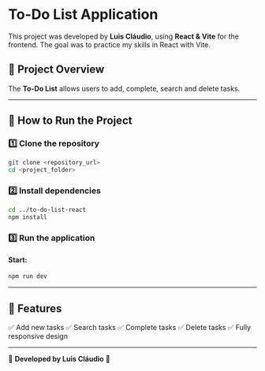 # To-Do List Application

This project was developed by **Luis Cláudio**, using **React & Vite** for the frontend. The goal was to practice my skills in React with Vite.

## 📝 Project Overview

The **To-Do List** allows users to add, complete, search and delete tasks.

---

## 🚀 How to Run the Project

### 1️⃣ Clone the repository
```sh
git clone <repository_url>
cd <project_folder>
```

### 2️⃣ Install dependencies
```sh
cd ../to-do-list-react
npm install
```

### 3️⃣ Run the application

#### Start:
```sh
npm run dev
```

---

## 📌 Features
✅ Add new tasks
✅ Search tasks
✅ Complete tasks
✅ Delete tasks
✅ Fully responsive design  

---

🚀 **Developed by Luis Cláudio** 💪
